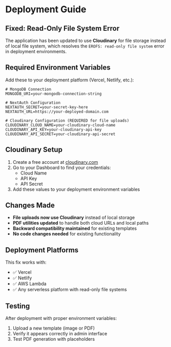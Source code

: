 # Deployment Guide

## Fixed: Read-Only File System Error

The application has been updated to use **Cloudinary** for file storage instead of local file system, which resolves the `EROFS: read-only file system` error in deployment environments.

## Required Environment Variables

Add these to your deployment platform (Vercel, Netlify, etc.):

```env
# MongoDB Connection
MONGODB_URI=your-mongodb-connection-string

# NextAuth Configuration  
NEXTAUTH_SECRET=your-secret-key-here
NEXTAUTH_URL=https://your-deployed-domain.com

# Cloudinary Configuration (REQUIRED for file uploads)
CLOUDINARY_CLOUD_NAME=your-cloudinary-cloud-name
CLOUDINARY_API_KEY=your-cloudinary-api-key
CLOUDINARY_API_SECRET=your-cloudinary-api-secret
```

## Cloudinary Setup

1. Create a free account at [cloudinary.com](https://cloudinary.com)
2. Go to your Dashboard to find your credentials:
   - Cloud Name
   - API Key  
   - API Secret
3. Add these values to your deployment environment variables

## Changes Made

- **File uploads now use Cloudinary** instead of local storage
- **PDF utilities updated** to handle both cloud URLs and local paths
- **Backward compatibility maintained** for existing templates
- **No code changes needed** for existing functionality

## Deployment Platforms

This fix works with:
- ✅ Vercel
- ✅ Netlify  
- ✅ AWS Lambda
- ✅ Any serverless platform with read-only file systems

## Testing

After deployment with proper environment variables:
1. Upload a new template (image or PDF)
2. Verify it appears correctly in admin interface
3. Test PDF generation with placeholders
